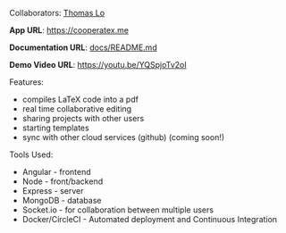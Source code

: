 Collaborators: [Thomas Lo](https://github.com/tommy-lo)

**App URL**: https://cooperatex.me

**Documentation URL**: [docs/README.md](docs)

**Demo Video URL**: https://youtu.be/YQSpjoTv2oI

Features:
- compiles LaTeX code into a pdf
- real time collaborative editing
- sharing projects with other users
- starting templates
- sync with other cloud services (github) (coming soon!)

Tools Used:
- Angular - frontend
- Node - front/backend
- Express - server
- MongoDB - database
- Socket.io - for collaboration between multiple users
- Docker/CircleCI - Automated deployment and Continuous Integration
